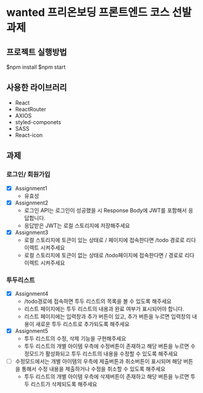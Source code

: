 # wanted 프리온보딩 프론트엔드 코스 선발 과제 



## 프로젝트 실행방법 

$npm install
$npm start

## 사용한 라이브러리
- React 
- ReactRouter
- AXIOS
- styled-componets
- SASS
- React-icon

## 과제

### 로그인/ 회원가입
- [x] Assignment1
  *  유효성
- [x] Assignment2 
  * 로그인 API는 로그인이 성공했을 시 Response Body에 JWT를 포함해서 응답합니다.
  * 응답받은 JWT는 로컬 스토리지에 저장해주세요
- [x] Assignment3
  * 로컬 스토리지에 토큰이 있는 상태로 / 페이지에 접속한다면 /todo 경로로 리다이렉트 시켜주세요
  * 로컬 스토리지에 토큰이 없는 상태로 /todo페이지에 접속한다면 / 경로로 리다이렉트 시켜주세요
### 투두리스트 
- [x] Assignment4
  * /todo경로에 접속하면 투두 리스트의 목록을 볼 수 있도록 해주세요
  * 리스트 페이지에는 투두 리스트의 내용과 완료 여부가 표시되어야 합니다.
  * 리스트 페이지에는 입력창과 추가 버튼이 있고, 추가 버튼을 누르면 입력창의 내용이 새로운 투두 리스트로 추가되도록 해주세요
- [x] Assignment5
  * 투두 리스트의 수정, 삭제 기능을 구현해주세요
  * 투두 리스트의 개별 아이템 우측에 수정버튼이 존재하고 해당 버튼을 누르면 수정모드가 활성화되고 투두 리스트의 내용을 수정할 수 있도록 해주세요
- [ ] 수정모드에서는 개별 아이템의 우측에 제출버튼과 취소버튼이 표시되며 해당 버튼을 통해서 수정 내용을 제출하거나 수정을 취소할 수 있도록 해주세요
  * 투두 리스트의 개별 아이템 우측에 삭제버튼이 존재하고 해당 버튼을 누르면 투두 리스트가 삭제되도록 해주세요
